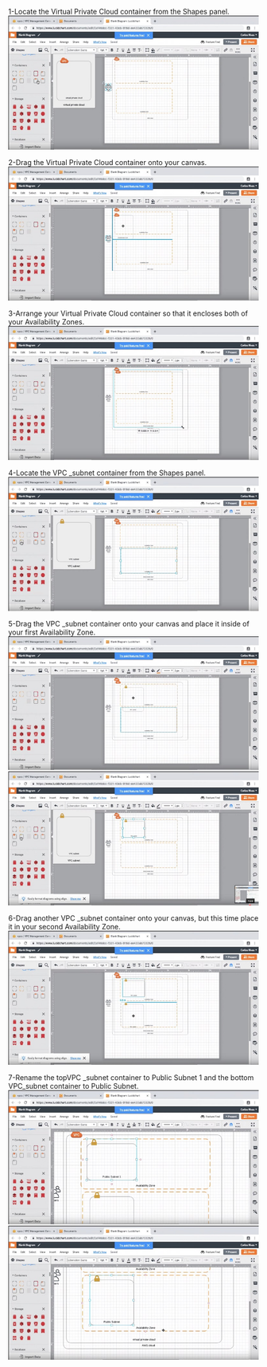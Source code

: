 1-Locate the Virtual Private Cloud container from the Shapes panel.
![21](./image/21.jpg)

2-Drag the Virtual Private Cloud container onto your canvas.
![22](./image/22.jpg)

3-Arrange your Virtual Private Cloud container so that it encloses both of your Availability Zones.
![23](./image/23.jpg)

4-Locate the VPC _subnet container from the Shapes panel.  
![24](./image/24.jpg)  

5-Drag the VPC _subnet container onto your canvas and place it inside of your first Availability Zone.
![25](./image/25.jpg)
![26](./image/26.jpg)

6-Drag another VPC _subnet container onto your canvas, but this time place it in your second Availability Zone.
![27](./image/27.jpg)

7-Rename the topVPC _subnet container to Public Subnet 1 and the bottom VPC_subnet container to Public Subnet.
![28](./image/28.jpg)
![29](./image/29.jpg)

